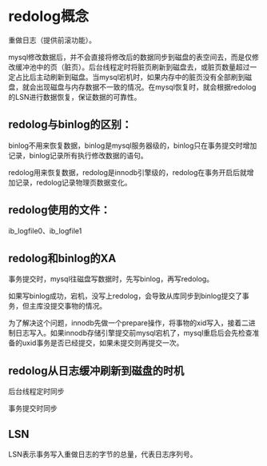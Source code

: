 # redolog概念

重做日志（提供前滚功能）。

mysql修改数据后，并不会直接将修改后的数据同步到磁盘的表空间去，而是仅修改缓冲池中的页（脏页）。后台线程定时将脏页刷新到磁盘去，或脏页数量超过一定占比后主动刷新到磁盘。当mysql宕机时，如果内存中的脏页没有全部刷到磁盘，就会出现磁盘与内存数据不一致的情况。在mysql恢复时，就会根据redolog的LSN进行数据恢复，保证数据的可靠性。



## redolog与binlog的区别：

binlog不用来恢复数据，binlog是mysql服务器级的，binlog只在事务提交时增加记录，binlog记录所有执行修改数据的语句。

redolog用来恢复数据，redolog是innodb引擎级的，redolog在事务开启后就增加记录，redolog记录物理页数据变化。



## redolog使用的文件：

ib_logfile0、ib_logfile1



## redolog和binlog的XA

事务提交时，mysql往磁盘写数据时，先写binlog，再写redolog。

如果写binlog成功，宕机，没写上redolog，会导致从库同步到binlog提交了事务，但主库没提交事物的情况。

为了解决这个问题，innodb先做一个prepare操作，将事物的xid写入，接着二进制日志写入。如果innodb存储引擎提交前mysql宕机了，mysql重启后会先检查准备的uxid事务是否已经提交，如果未提交则再提交一次。



## redolog从日志缓冲刷新到磁盘的时机

后台线程定时同步

事务提交时同步



## LSN

LSN表示事务写入重做日志的字节的总量，代表日志序列号。